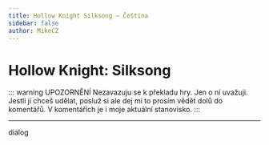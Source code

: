 ```yaml
---
title: Hollow Knight Silksong – Čeština
sidebar: false
author: MikeCZ
---
```


<script setup>
import { onMounted } from 'vue'
import './components/index.css'
  onMounted(() => {
    import('./components/icon/')
    import('./components/button/')
    import('./components/checkbox/')
    import('./components/dialog/').then((res)=> {
        window.dialog = res.default
    })
    import('./components/message/').then((res)=> {
        window.message = res.default
    })
  })
</script>

# Hollow Knight: Silksong

::: warning UPOZORNĚNÍ
Nezavazuju se k překladu hry. Jen o ní uvažuji. Jestli jí chceš udělat, posluž si ale dej mi to prosím vědět dolů do komentářů. V komentářích je i moje aktuální stanovisko.
:::

---

<script type="module">
    import dialog from './components/dialog/index.js';
    dialog.info('Nevím co zde hledáš když hra ještě nevyšla.');
</script>
<xy-dialog open>
    <div>dialog</div>
</xy-dialog>
